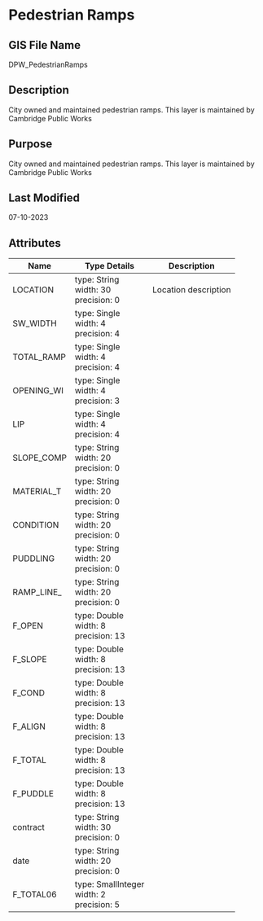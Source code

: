 # Pedestrian Ramps
## GIS File Name
DPW_PedestrianRamps
## Description
<DIV STYLE="text-align:Left;"><DIV><DIV><P><SPAN>City owned and maintained pedestrian ramps. This layer is maintained by Cambridge Public Works</SPAN></P></DIV></DIV></DIV>

## Purpose
City owned and maintained pedestrian ramps. This layer is maintained by Cambridge Public Works
## Last Modified
07-10-2023
## Attributes
|Name|Type Details|Description|
|----|------------|-----------|
|LOCATION|type: String<br/>width: 30<br/>precision: 0|Location description |
|SW_WIDTH|type: Single<br/>width: 4<br/>precision: 4||
|TOTAL_RAMP|type: Single<br/>width: 4<br/>precision: 4||
|OPENING_WI|type: Single<br/>width: 4<br/>precision: 3||
|LIP|type: Single<br/>width: 4<br/>precision: 4||
|SLOPE_COMP|type: String<br/>width: 20<br/>precision: 0||
|MATERIAL_T|type: String<br/>width: 20<br/>precision: 0||
|CONDITION|type: String<br/>width: 20<br/>precision: 0||
|PUDDLING|type: String<br/>width: 20<br/>precision: 0||
|RAMP_LINE_|type: String<br/>width: 20<br/>precision: 0||
|F_OPEN|type: Double<br/>width: 8<br/>precision: 13||
|F_SLOPE|type: Double<br/>width: 8<br/>precision: 13||
|F_COND|type: Double<br/>width: 8<br/>precision: 13||
|F_ALIGN|type: Double<br/>width: 8<br/>precision: 13||
|F_TOTAL|type: Double<br/>width: 8<br/>precision: 13||
|F_PUDDLE|type: Double<br/>width: 8<br/>precision: 13||
|contract|type: String<br/>width: 30<br/>precision: 0||
|date|type: String<br/>width: 20<br/>precision: 0||
|F_TOTAL06|type: SmallInteger<br/>width: 2<br/>precision: 5||
